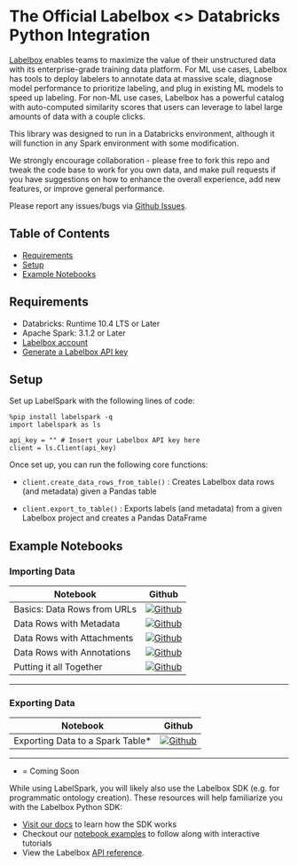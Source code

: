 # The Official Labelbox <> Databricks Python Integration

[Labelbox](https://labelbox.com/) enables teams to maximize the value of their unstructured data with its enterprise-grade training data platform. For ML use cases, Labelbox has tools to deploy labelers to annotate data at massive scale, diagnose model performance to prioritize labeling, and plug in existing ML models to speed up labeling. For non-ML use cases, Labelbox has a powerful catalog with auto-computed similarity scores that users can leverage to label large amounts of data with a couple clicks.

This library was designed to run in a Databricks environment, although it will function in any Spark environment with some modification.

We strongly encourage collaboration - please free to fork this repo and tweak the code base to work for you own data, and make pull requests if you have suggestions on how to enhance the overall experience, add new features, or improve general performance. 

Please report any issues/bugs via [Github Issues](https://github.com/Labelbox/labelspark/issues).

## Table of Contents

* [Requirements](#requirements)
* [Setup](#setup)
* [Example Notebooks](#example-notebooks)

## Requirements

* Databricks: Runtime 10.4 LTS or Later
* Apache Spark: 3.1.2 or Later
* [Labelbox account](http://app.labelbox.com/)
* [Generate a Labelbox API key](https://docs.labelbox.com/reference/create-api-key)

## Setup

Set up LabelSpark with the following lines of code:

```
%pip install labelspark -q
import labelspark as ls

api_key = "" # Insert your Labelbox API key here
client = ls.Client(api_key)
```

Once set up, you can run the following core functions:

- `client.create_data_rows_from_table()` :   Creates Labelbox data rows (and metadata) given a Pandas table

- `client.export_to_table()` :  Exports labels (and metadata) from a given Labelbox project and creates a Pandas DataFrame

## Example Notebooks

### Importing Data

|            Notebook            |  Github  |
| ------------------------------ | -------- |
| Basics: Data Rows from URLs            | [![Github](https://img.shields.io/badge/GitHub-100000?logo=github&logoColor=white)](notebooks/intro.ipynb)  | 
| Data Rows with Metadata        | [![Github](https://img.shields.io/badge/GitHub-100000?logo=github&logoColor=white)](notebooks/metadata.ipynb)  | 
| Data Rows with Attachments     | [![Github](https://img.shields.io/badge/GitHub-100000?logo=github&logoColor=white)](notebooks/attachments.ipynb)  | 
| Data Rows with Annotations     | [![Github](https://img.shields.io/badge/GitHub-100000?logo=github&logoColor=white)](notebooks/annotations.ipynb)  | 
| Putting it all Together        | [![Github](https://img.shields.io/badge/GitHub-100000?logo=github&logoColor=white)](notebooks/full-demo.ipynb)  | 
------

### Exporting Data

|            Notebook            |  Github  |
| ------------------------------ | -------- |
| Exporting Data to a Spark Table*            | [![Github](https://img.shields.io/badge/GitHub-100000?logo=github&logoColor=white)](notebooks/export.ipynb)  |
------

* = Coming Soon

While using LabelSpark, you will likely also use the Labelbox SDK (e.g. for programmatic ontology creation). These resources will help familiarize you with the Labelbox Python SDK: 
* [Visit our docs](https://docs.labelbox.com/reference/install-python-sdk) to learn how the SDK works
* Checkout our [notebook examples](https://github.com/Labelbox/labelspark/tree/master/notebooks) to follow along with interactive tutorials
* View the Labelbox [API reference](https://labelbox-python.readthedocs.io/en/latest/).
